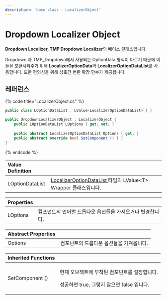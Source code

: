 ```yaml
---
description: 'base class : LocalizerObject'
---
```


# Dropdown Localizer Object

**Dropdown Localizer, TMP Dropdown Localizer**의 베이스 클래스입니다.

Dropdown 과 TMP\_Dropdown에서 사용되는 OptionData 형식이 다르기 때문에 이 둘을 호환시켜주기 위해 **LocalizerOptionData**와 **LocalizerOptionDataList**를 사용합니다. 또한 편의성을 위해 상호간 변환 확장 함수가 제공됩니다.

## 레퍼런스

{% code title="LocalizerObject.cs" %}
```csharp
public class LOptionDataList : LValue<LocalizerOptionDataList> { }

public DropdownLocalizerObject : LocalizerObject {
    public LOptionDataList LOptions { get; set; }
    
    public abstract LocalizerOptionDataList Options { get; }
    public abstract override bool SetComponent () { }
}
```
{% endcode %}

| Value Definition |  |
| :--- | :--- |
| LOptionDataList | [LocalizerOptionDataList ](localizer-option-data-list.md)타입의 LValue&lt;T&gt; Wrapper 클래스입니다. |

| **Properties** |  |
| :--- | :--- |
| LOptions | 컴포넌트의 언어별 드롭다운 옵션들을 가져오거나 변경합니다. |

| Abstract Properties |  |
| :--- | :--- |
| Options | 컴포넌트의 드롭다운 옵션들을 가져옵니다. |

<table>
  <thead>
    <tr>
      <th style="text-align:left">Inherited Functions</th>
      <th style="text-align:left"></th>
    </tr>
  </thead>
  <tbody>
    <tr>
      <td style="text-align:left">SetComponent ()</td>
      <td style="text-align:left">
        <p>&#xD604;&#xC7AC; &#xC624;&#xBE0C;&#xC81D;&#xD2B8;&#xC5D0; &#xBD80;&#xCC29;&#xB41C;
          &#xCEF4;&#xD3EC;&#xB10C;&#xD2B8;&#xB97C; &#xC124;&#xC815;&#xD569;&#xB2C8;&#xB2E4;.</p>
        <p>&#xC131;&#xACF5;&#xD558;&#xBA74; true, &#xADF8;&#xB807;&#xC9C0; &#xC54A;&#xC73C;&#xBA74;
          false &#xC785;&#xB2C8;&#xB2E4;.</p>
      </td>
    </tr>
  </tbody>
</table>

